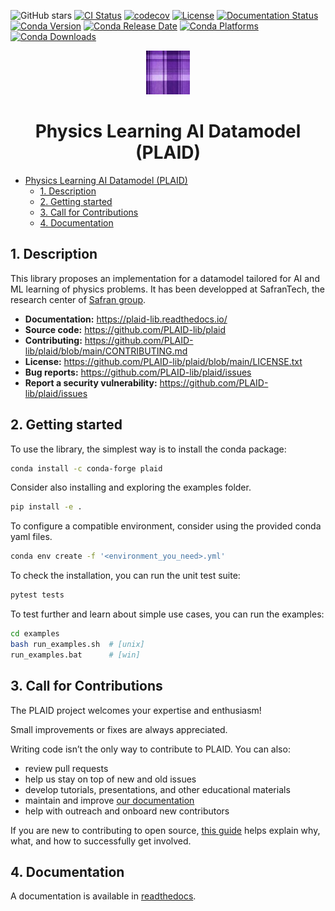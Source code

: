 ![GitHub stars](https://img.shields.io/github/stars/PLAID-lib/plaid?style=social)
[![CI Status](https://github.com/PLAID-lib/plaid/actions/workflows/testing.yml/badge.svg)](https://github.com/PLAID-lib/plaid/actions/workflows/testing.yml)
[![codecov](https://codecov.io/gh/plaid-lib/plaid/branch/main/graph/badge.svg)](https://app.codecov.io/gh/plaid-lib/plaid/tree/main?search=&displayType=list)
[![License](https://anaconda.org/conda-forge/plaid/badges/license.svg)](https://github.com/PLAID-lib/plaid/blob/main/LICENSE.txt)
[![Documentation Status](https://readthedocs.org/projects/plaid-lib/badge/?version=latest)](https://plaid-lib.readthedocs.io/en/latest/?badge=latest)
[![Conda Version](https://anaconda.org/conda-forge/plaid/badges/version.svg)](https://anaconda.org/conda-forge/plaid)
[![Conda Release Date](https://anaconda.org/conda-forge/plaid/badges/latest_release_date.svg)](https://anaconda.org/conda-forge/plaid)
[![Conda Platforms](https://anaconda.org/conda-forge/plaid/badges/platforms.svg)](https://anaconda.org/conda-forge/plaid)
[![Conda Downloads](https://anaconda.org/conda-forge/plaid/badges/downloads.svg)](https://anaconda.org/conda-forge/plaid)
<!-- ![Python Version](https://img.shields.io/pypi/pyversions/plaid-lib)
[![PyPI Version](https://img.shields.io/pypi/v/plaid-lib)](https://pypi.org/project/plaid-lib/)
[![codecov](https://codecov.io/gh/PLAID-lib/plaid/branch/main/graph/badge.svg)](https://codecov.io/gh/PLAID-lib/plaid) -->



<div align="center">
<img src="docs/source/images/plaid.jpg" width="70">

# Physics Learning AI Datamodel (PLAID)

</div>


- [Physics Learning AI Datamodel (PLAID)](#physics-learning-ai-datamodel-plaid)
  - [1. Description](#1-description)
  - [2. Getting started](#2-getting-started)
  - [3. Call for Contributions](#3-call-for-contributions)
  - [4. Documentation](#4-documentation)


## 1. Description

This library proposes an implementation for a datamodel tailored for AI and ML learning of physics problems.
It has been developped at SafranTech, the research center of [Safran group](https://www.safran-group.com/).

- **Documentation:** https://plaid-lib.readthedocs.io/
- **Source code:** https://github.com/PLAID-lib/plaid
- **Contributing:** https://github.com/PLAID-lib/plaid/blob/main/CONTRIBUTING.md
- **License:** https://github.com/PLAID-lib/plaid/blob/main/LICENSE.txt
- **Bug reports:** https://github.com/PLAID-lib/plaid/issues
- **Report a security vulnerability:** https://github.com/PLAID-lib/plaid/issues

## 2. Getting started

To use the library, the simplest way is to install the conda package:

```bash
conda install -c conda-forge plaid
```

Consider also installing and exploring the examples folder.

```bash
pip install -e .
```

To configure a compatible environment, consider using the provided conda yaml files.

```bash
conda env create -f '<environment_you_need>.yml'
```

To check the installation, you can run the unit test suite:

```bash
pytest tests
```

To test further and learn about simple use cases, you can run the examples:

```bash
cd examples
bash run_examples.sh  # [unix]
run_examples.bat      # [win]
```

## 3. Call for Contributions

The PLAID project welcomes your expertise and enthusiasm!

Small improvements or fixes are always appreciated.

Writing code isn’t the only way to contribute to PLAID. You can also:
- review pull requests
- help us stay on top of new and old issues
- develop tutorials, presentations, and other educational materials
- maintain and improve [our documentation](https://plaid-lib.readthedocs.io/)
- help with outreach and onboard new contributors

If you are new to contributing to open source, [this guide](https://opensource.guide/how-to-contribute/) helps explain why, what,
and how to successfully get involved.

## 4. Documentation

A documentation is available in [readthedocs](https://plaid-lib.readthedocs.io/).
